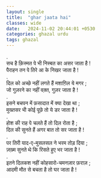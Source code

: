 ```yaml
---
layout: single
title:  "ghar jaata hai"
classes: wide
date:   2024-11-02 20:44:01 +0530
categories: ghazal urdu
tags: ghazal
---
```


.<br>
सच है क़िस्मत पे भी निस्बत का असर जाता है ! <br>
पैराहन तन पे तिरे आ के निखर जाता है !<br>
.<br>
दिल को अच्छे नहीं लगते हैं मशाग़िल ये मगर ;<br>
जो गुज़रने का नहीं वक़्त, गुज़र जाता है !<br>
.<br>
इसने बचपन में फ़सादात में क्या देखा था ;<br>
मुख्तसर भी कोई पूछे तो ये डर जाता है !<br>
.<br>
होश की राह पे चलते हैं तो दिल रोता है ;<br>
दिल की सुनते हैं अगर बात तो सर जाता है !<br>
.<br>
पर तिरी याद-ए-मुसलसल ने भरम तोड़ दिया ;<br>
ज़ख़्म सुनते थे कि रिसते हुए भर जाता है !<br>
.<br>
इतने दिलकश नहीं कोहसारो-चमनज़ार फ़राज़ ;<br>
आदमी मौत से बचता है तो घर जाता है !<br>
